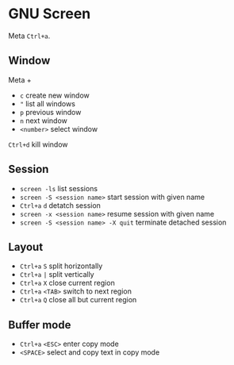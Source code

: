 # GNU Screen

Meta `Ctrl+a`.

## Window

Meta +

- `c` create new window
- `"` list all windows
- `p` previous window
- `n` next window
- `<number>` select window

`Ctrl+d` kill window

## Session

- `screen -ls` list sessions
- `screen -S <session name>` start session with given name
- `Ctrl+a` `d` detatch session
- `screen -x <session name>` resume session with given name
- `screen -S <session name> -X quit` terminate detached session

## Layout

- `Ctrl+a` `S` split horizontally
- `Ctrl+a` `|` split vertically
- `Ctrl+a` `X` close current region
- `Ctrl+a` `<TAB>` switch to next region
- `Ctrl+a` `Q` close all but current region

## Buffer mode

- `Ctrl+a` `<ESC>` enter copy mode
- `<SPACE>` select and copy text in copy mode

